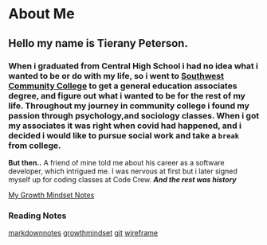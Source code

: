 # About Me #
## Hello my name is Tierany Peterson. ## 
### When i graduated from Central High School i had no idea what i wanted to be or do with my life, so i went to [Southwest Community College](https://www.google.com/search?gs_ssp=eJzj4tTP1TcwNirOMjJg9FItzi8tyShPLS5RKEnNy0stLk5NVUjOz80tzcssqQSycnJS01MBqqsSAw&q=southwest+tennessee+community+college&rlz=1C1CHBD_enUS957US957&oq=southwest+te&aqs=chrome.1.69i57j46j46i175i199j0j0i457j46i175i199j0l2j46i175i199j0i271.7389j0j9&sourceid=chrome&ie=UTF-8) to get a general education associates degree, and figure out what i wanted to be for the rest of my life. Throughout my journey in community college i found my passion through psychology,and sociology classes. When i got my associates it was right when covid had happened, and i decided i would like to pursue social work and take a ``break`` from college. ###
**But then..**
A friend of mine told me about his career as a software developer, which intrigued me.
I was nervous at first but i later signed myself up for coding classes at Code Crew.
***And the rest was history***

[My Growth Mindset Notes](https://tieranypeterson.github.io/reading--notes/growthmindset)
### Reading Notes
[markdownnotes](markdownnotes)
[growthmindset](growthmindset)
[git](gitnotes)
[wireframe](wireframe)